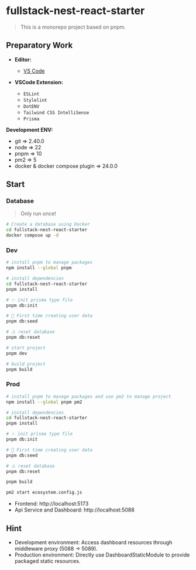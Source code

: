 # fullstack-nest-react-starter

> This is a monorepo project based on pnpm.

## Preparatory Work

- **Editor:**

  - [VS Code](https://code.visualstudio.com/)

- **VSCode Extension:**

  - `ESLint`
  - `Stylelint`
  - `DotENV`
  - `Tailwind CSS IntelliSense`
  - `Prisma`

**Development ENV:**

- git => 2.40.0
- node => 22
- pnpm => 10
- pm2 => 5
- docker & docker compose plugin => 24.0.0

## Start

### Database

> Only run once!

```bash
# Create a database using Docker
cd fullstack-nest-react-starter
docker compose up -d
```

### Dev

```bash
# install pnpm to manage packages
npm install --global pnpm

# install dependencies
cd fullstack-nest-react-starter
pnpm install

# ✨ init prisma type file
pnpm db:init

# 🍃 First time creating user data
pnpm db:seed

# ⚠️ reset database
pnpm db:reset

# start project
pnpm dev

# build project
pnpm build
```

### Prod

```bash
# install pnpm to manage packages and use pm2 to manage project
npm install --global pnpm pm2

# install dependencies
cd fullstack-nest-react-starter
pnpm install

# ✨ init prisma type file
pnpm db:init

# 🍃 First time creating user data
pnpm db:seed

# ⚠️ reset database
pnpm db:reset

pnpm build

pm2 start ecosystem.config.js
```

- Frontend: http://localhost:5173
- Api Service and Dashboard: http://localhost:5088

## Hint

- Development environment: Access dashboard resources through middleware proxy (5088 → 5089).
- Production environment: Directly use DashboardStaticModule to provide packaged static resources.
